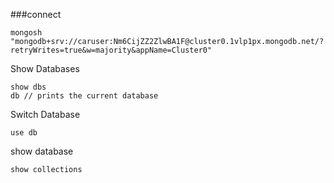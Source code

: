 ###connect
```
mongosh "mongodb+srv://caruser:Nm6CijZZ2ZlwBA1F@cluster0.1vlp1px.mongodb.net/?retryWrites=true&w=majority&appName=Cluster0"
```
Show Databases
```
show dbs
db // prints the current database
```
Switch Database
```
use db
```
show database
```
show collections
```
